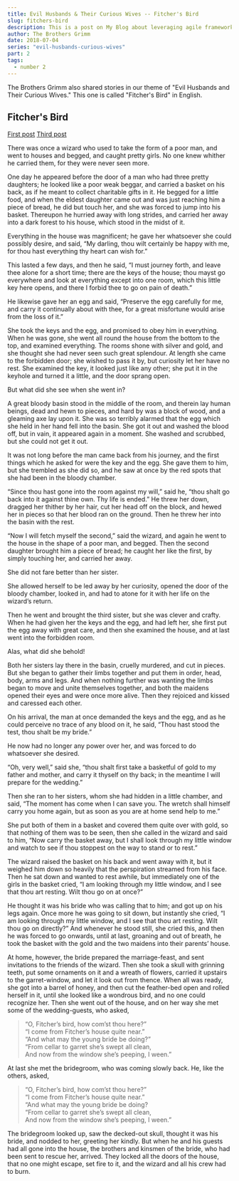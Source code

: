 ```yaml
---
title: Evil Husbands & Their Curious Wives -- Fitcher's Bird
slug: fitchers-bird
description: This is a post on My Blog about leveraging agile frameworks.
author: The Brothers Grimm
date: 2018-07-04
series: "evil-husbands-curious-wives"
part: 2
tags:
  - number 2
---
```


The Brothers Grimm also shared stories in our theme of "Evil Husbands and Their Curious Wives." This one is called "Fitcher's Bird" in English.

## Fitcher's Bird

<a href="/blog/firstpost/">First post</a>
<a href="/blog/thirdpost/">Third post</a>

There was once a wizard who used to take the form of a poor man, and went to houses and begged, and caught pretty girls. No one knew whither he carried them, for they were never seen more.

One day he appeared before the door of a man who had three pretty daughters; he looked like a poor weak beggar, and carried a basket on his back, as if he meant to collect charitable gifts in it. He begged for a little food, and when the eldest daughter came out and was just reaching him a piece of bread, he did but touch her, and she was forced to jump into his basket. Thereupon he hurried away with long strides, and carried her away into a dark forest to his house, which stood in the midst of it.

Everything in the house was magnificent; he gave her whatsoever she could possibly desire, and said, “My darling, thou wilt certainly be happy with me, for thou hast everything thy heart can wish for.”

This lasted a few days, and then he said, “I must journey forth, and leave thee alone for a short time; there are the keys of the house; thou mayst go everywhere and look at everything except into one room, which this little key here opens, and there I forbid thee to go on pain of death.”

He likewise gave her an egg and said, “Preserve the egg carefully for me, and carry it continually about with thee, for a great misfortune would arise from the loss of it.”

She took the keys and the egg, and promised to obey him in everything. When he was gone, she went all round the house from the bottom to the top, and examined everything. The rooms shone with silver and gold, and she thought she had never seen such great splendour. At length she came to the forbidden door; she wished to pass it by, but curiosity let her have no rest. She examined the key, it looked just like any other; she put it in the keyhole and turned it a little, and the door sprang open.

But what did she see when she went in?

A great bloody basin stood in the middle of the room, and therein lay human beings, dead and hewn to pieces, and hard by was a block of wood, and a gleaming axe lay upon it. She was so terribly alarmed that the egg which she held in her hand fell into the basin. She got it out and washed the blood off, but in vain, it appeared again in a moment. She washed and scrubbed, but she could not get it out.

It was not long before the man came back from his journey, and the first things which he asked for were the key and the egg. She gave them to him, but she trembled as she did so, and he saw at once by the red spots that she had been in the bloody chamber.

“Since thou hast gone into the room against my will,” said he, “thou shalt go back into it against thine own. Thy life is ended.” He threw her down, dragged her thither by her hair, cut her head off on the block, and hewed her in pieces so that her blood ran on the ground. Then he threw her into the basin with the rest.

“Now I will fetch myself the second,” said the wizard, and again he went to the house in the shape of a poor man, and begged. Then the second daughter brought him a piece of bread; he caught her like the first, by simply touching her, and carried her away.

She did not fare better than her sister.

She allowed herself to be led away by her curiosity, opened the door of the bloody chamber, looked in, and had to atone for it with her life on the wizard’s return.

Then he went and brought the third sister, but she was clever and crafty. When he had given her the keys and the egg, and had left her, she first put the egg away with great care, and then she examined the house, and at last went into the forbidden room.

Alas, what did she behold!

Both her sisters lay there in the basin, cruelly murdered, and cut in pieces. But she began to gather their limbs together and put them in order, head, body, arms and legs. And when nothing further was wanting the limbs began to move and unite themselves together, and both the maidens opened their eyes and were once more alive. Then they rejoiced and kissed and caressed each other.

On his arrival, the man at once demanded the keys and the egg, and as he could perceive no trace of any blood on it, he said, “Thou hast stood the test, thou shalt be my bride.”

He now had no longer any power over her, and was forced to do whatsoever she desired.

“Oh, very well,” said she, “thou shalt first take a basketful of gold to my father and mother, and carry it thyself on thy back; in the meantime I will prepare for the wedding.”

Then she ran to her sisters, whom she had hidden in a little chamber, and said, “The moment has come when I can save you. The wretch shall himself carry you home again, but as soon as you are at home send help to me.”

She put both of them in a basket and covered them quite over with gold, so that nothing of them was to be seen, then she called in the wizard and said to him, “Now carry the basket away, but I shall look through my little window and watch to see if thou stoppest on the way to stand or to rest.”

The wizard raised the basket on his back and went away with it, but it weighed him down so heavily that the perspiration streamed from his face. Then he sat down and wanted to rest awhile, but immediately one of the girls in the basket cried, “I am looking through my little window, and I see that thou art resting. Wilt thou go on at once?”

He thought it was his bride who was calling that to him; and got up on his legs again. Once more he was going to sit down, but instantly she cried, “I am looking through my little window, and I see that thou art resting. Wilt thou go on directly?” And whenever he stood still, she cried this, and then he was forced to go onwards, until at last, groaning and out of breath, he took the basket with the gold and the two maidens into their parents’ house.

At home, however, the bride prepared the marriage-feast, and sent invitations to the friends of the wizard. Then she took a skull with grinning teeth, put some ornaments on it and a wreath of flowers, carried it upstairs to the garret-window, and let it look out from thence. When all was ready, she got into a barrel of honey, and then cut the feather-bed open and rolled herself in it, until she looked like a wondrous bird, and no one could recognize her. Then she went out of the house, and on her way she met some of the wedding-guests, who asked,

<blockquote>“O, Fitcher’s bird, how com’st thou here?”<br>
“I come from Fitcher’s house quite near.”<br>
“And what may the young bride be doing?”<br>
“From cellar to garret she’s swept all clean,<br>
And now from the window she’s peeping, I ween.”</blockquote>

At last she met the bridegroom, who was coming slowly back. He, like the others, asked,

<blockquote>“O, Fitcher’s bird, how com’st thou here?”<br>
“I come from Fitcher’s house quite near.”<br>
“And what may the young bride be doing?<br>
“From cellar to garret she’s swept all clean,<br>
And now from the window she’s peeping, I ween.”</blockquote>

The bridegroom looked up, saw the decked-out skull, thought it was his bride, and nodded to her, greeting her kindly. But when he and his guests had all gone into the house, the brothers and kinsmen of the bride, who had been sent to rescue her, arrived. They locked all the doors of the house, that no one might escape, set fire to it, and the wizard and all his crew had to burn.
